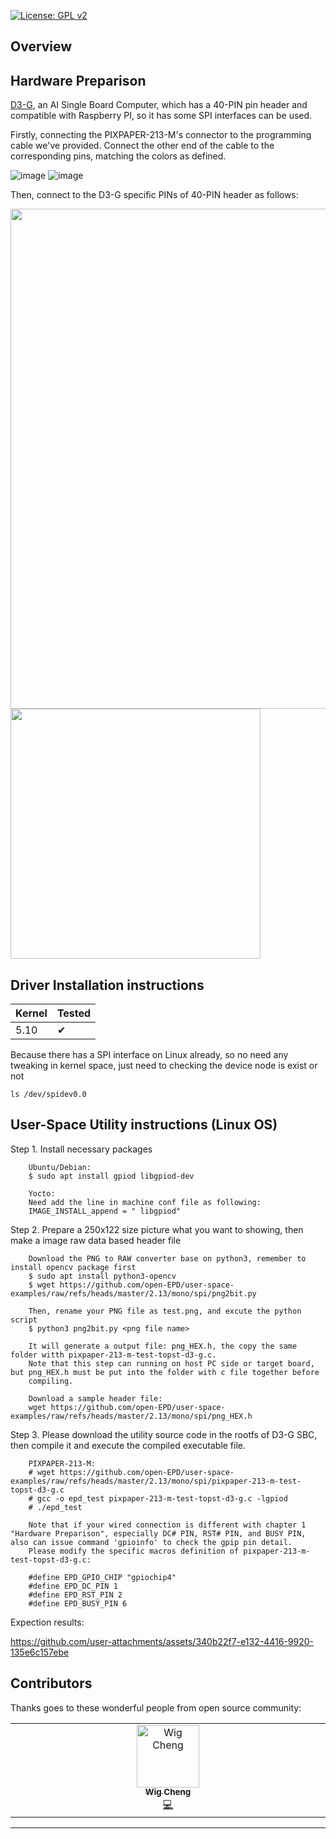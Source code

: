 [![License: GPL v2](https://img.shields.io/badge/License-GPL%20v2-blue.svg)](https://www.gnu.org/licenses/old-licenses/gpl-2.0.en.html)

## Overview

## Hardware Preparison

[D3-G](https://topst.ai/product/g/d3), an AI Single Board Computer, which has a 40-PIN pin header and compatible with Raspberry PI, so it has some SPI interfaces can be used.

Firstly, connecting the PIXPAPER-213-M's connector to the programming cable we've provided. Connect the other end of the cable to the corresponding pins, matching the colors as defined.

![image](https://github.com/user-attachments/assets/af657fcd-c5c5-4a54-b7a7-40c95f902b9c)
![image](https://github.com/user-attachments/assets/6ae059a1-9711-4d93-b800-46bffb24d128)



Then, connect to the D3-G specific PINs of 40-PIN header as follows:

<img src="https://github.com/user-attachments/assets/d401dc80-7faa-4536-b914-a8caaaaeff19" width="800"> <br>
<img src="https://github.com/user-attachments/assets/cfbe02b8-f010-4449-88ae-38e6ea221e81" width="400"> <br>





## Driver Installation instructions

|Kernel|Tested|
|---|---|
| 5.10 |&#10004;|

Because there has a SPI interface on Linux already, so no need any tweaking in kernel space, just need to checking the device node is exist or not <br>

    ls /dev/spidev0.0
 

## User-Space Utility instructions (Linux OS)

Step 1. Install necessary packages

        Ubuntu/Debian:
        $ sudo apt install gpiod libgpiod-dev

        Yocto:
        Need add the line in machine conf file as following:
        IMAGE_INSTALL_append = " libgpiod"


Step 2. Prepare a 250x122 size picture what you want to showing, then make a image raw data based header file

        Download the PNG to RAW converter base on python3, remember to install opencv package first
        $ sudo apt install python3-opencv
        $ wget https://github.com/open-EPD/user-space-examples/raw/refs/heads/master/2.13/mono/spi/png2bit.py

        Then, rename your PNG file as test.png, and excute the python script
        $ python3 png2bit.py <png file name>

        It will generate a output file: png_HEX.h, the copy the same folder witth pixpaper-213-m-test-topst-d3-g.c.
        Note that this step can running on host PC side or target board, but png_HEX.h must be put into the folder with c file together before 
        compiling.

        Download a sample header file:
        wget https://github.com/open-EPD/user-space-examples/raw/refs/heads/master/2.13/mono/spi/png_HEX.h


Step 3. Please download the utility source code in the rootfs of D3-G SBC, then compile it and execute the compiled executable file.

        PIXPAPER-213-M:
        # wget https://github.com/open-EPD/user-space-examples/raw/refs/heads/master/2.13/mono/spi/pixpaper-213-m-test-topst-d3-g.c
        # gcc -o epd_test pixpaper-213-m-test-topst-d3-g.c -lgpiod
        # ./epd_test

        Note that if your wired connection is different with chapter 1 "Hardware Preparison", especially DC# PIN, RST# PIN, and BUSY PIN, also can issue command 'gpioinfo' to check the gpip pin detail. 
        Please modify the specific macros definition of pixpaper-213-m-test-topst-d3-g.c:

        #define EPD_GPIO_CHIP "gpiochip4"
        #define EPD_DC_PIN 1
        #define EPD_RST_PIN 2
        #define EPD_BUSY_PIN 6


Expection results: <br>

https://github.com/user-attachments/assets/340b22f7-e132-4416-9920-135e6c157ebe






## Contributors

Thanks goes to these wonderful people from open source community:

<!-- ALL-CONTRIBUTORS-LIST:START - Do not remove or modify this section -->
<!-- prettier-ignore-start -->
<!-- markdownlint-disable -->
<table>
  <tbody>
    <tr>
        <td align="center" valign="top" width="14.28%"><a href="https://github.com/wigcheng"><img src="https://avatars.githubusercontent.com/u/7148592?v=4" width="100px;" alt="Wig Cheng"/><br /><sub><b>Wig Cheng</b></sub></a><br /><a href="https://github.com/wigcheng/open-epd/commits?author=wigcheng" title="Code">💻</a></td>
    </tr>
  </tbody>
</table>

<!-- markdownlint-restore -->
<!-- prettier-ignore-end -->

<!-- ALL-CONTRIBUTORS-LIST:END -->

---
